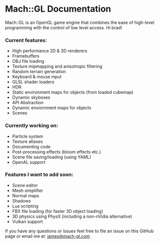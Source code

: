 # Mach::GL Documentation

Mach::GL is an OpenGL game engine that combines the ease of high-level programming with the control of low level access. Hi brad!

### Current features:
  - High performance 2D & 3D renderers
  - Framebuffers
  - OBJ file loading 
  - Texture mipmapping and anisotropic filtering
  - Random terrain generation
  - Keyboard & mouse input
  - GLSL shader loaders
  - HDR
  - Static environment maps for objects (from loaded cubemap)
  - Dynamic skyboxes 
  - API Abstraction
  - Dynamic enviornment maps for objects
  - Scenes
  
 ### Currently working on: 
  - Particle system
  - Texture atlases 
  - Documenting code
  - Post-processing effects (bloom effects etc.)
  - Scene file saving/loading (using YAML)
  - OpenAL support 
  
 ### Features I want to add soon:
  - Scene editor
  - Mesh simplifier 
  - Normal maps
  - Shadows
  - Lua scripting
  - FBX file loading (for faster 3D object loading)
  - 3D physics using PhysX (including a non-nVidia alternative) 
  - Vulkan support
 
If you have any questions or issues feel free to file an issue on this GitHub page or email me at: james@mach-gl.com 
